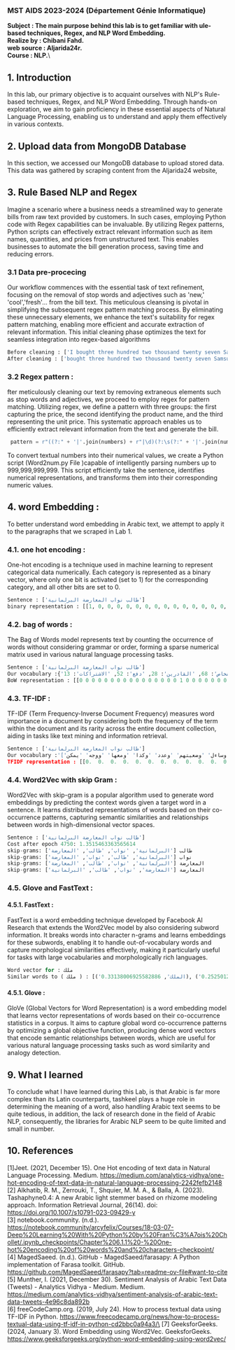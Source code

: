 ### MST AIDS 2023-2024 (Département Génie Informatique)
**Subject : The main purpose behind this lab is to get familiar with ule-based techniques, Regex, and NLP Word Embedding.**\
**Realize by : Chibani Fahd.**\
**web source : Aljarida24r.**\
**Course : NLP.**\

## 1. Introduction
In this lab, our primary objective is to acquaint ourselves with NLP's Rule-based techniques, Regex, and NLP Word Embedding. Through hands-on exploration, we aim to gain proficiency in these essential aspects of Natural Language Processing, enabling us to understand and apply them effectively in various contexts.
## 2. Upload data from MongoDB Database
In this section, we accessed our MongoDB database to upload stored data. This data was gathered by scraping content from the Aljarida24 website, 
## 3. Rule Based NLP and Regex
Imagine a scenario where a business needs a streamlined way to generate bills from raw text provided by customers. In such cases, employing Python code with Regex capabilities can be invaluable. By utilizing Regex patterns, Python scripts can effectively extract relevant information such as item names, quantities, and prices from unstructured text. This enables businesses to automate the bill generation process, saving time and reducing errors.
### 3.1 Data pre-procecing 
Our workflow commences with the essential task of text refinement, focusing on the removal of stop words and adjectives such as 'new,' 'cool','fresh'... from the bill text. This meticulous cleansing is pivotal in simplifying the subsequent regex pattern matching process. By eliminating these unnecessary elements, we enhance the text's suitability for regex pattern matching, enabling more efficient and accurate extraction of relevant information. This initial cleaning phase optimizes the text for seamless integration into regex-based algorithms
```python
Before cleaning : ['I bought three hundred two thousand twenty seven Samsung smartphones 150,333 $ each and four kilos of fresh banana for 2,4 dollar a kilogram']
After cleaning : ['bought three hundred two thousand twenty seven Samsung smartphones 150,333 $ four kilos banana 2,4 dollar kilogram']
```
### 3.2 Regex pattern :
fter meticulously cleaning our text by removing extraneous elements such as stop words and adjectives, we proceed to employ regex for pattern matching. Utilizing regex, we define a pattern with three groups: the first capturing the price, the second identifying the product name, and the third representing the unit price. This systematic approach enables us to efficiently extract relevant information from the text and generate the bill.
```python
 pattern = r"((?:" + '|'.join(numbers) + r"|\d)(?:\s(?:" + '|'.join(numbers) + r"|\d|and))*)(.*?)(\d+[\.|\,]?\d*)\b\s*(\$|dollar)"
```
To convert textual numbers into their numerical values, we create a Python script (Word2num.py File )capable of intelligently parsing numbers up to 999,999,999,999. This script efficiently take the sentence, identifies numerical representations, and transforms them into their corresponding numeric values. 

## 4.  word Embedding :
To better understand word embedding in Arabic text, we attempt to apply it to the paragraphs that we scraped in Lab 1.
### 4.1. one hot encoding :
One-hot encoding is a technique used in machine learning to represent categorical data numerically. Each category is represented as a binary vector, where only one bit is activated (set to 1) for the corresponding category, and all other bits are set to 0.
```python
Sentence : ['طالب نواب المعارضة البرلمانية']
binary representation : [[1, 0, 0, 0, 0, 0, 0, 0, 0, 0, 0, 0, 0, 0, 0, 0, 0, 0, 0, 0, 0, 0, 0, 0, 0, 0, 0, 0, 0, 0, 0, 0, 0, 0, 0, 0, 0, 0, 0, 0, 0, 0, 0, 0, 0, 0, 0, 0, 0, 0, 0, 0, 0, 0, 0, 0, 0, 0, 0, 0, 0, 0, 0, 0, 0, 0, 0, 0, 0, 0, 0, 0, 0, 0, 0, 0, 0, 0, 0, 0, 0, 0, 0, 0, 0], [0, 1, 0, 0, 0, 0, 0, 0, 0, 0, 0, 0, 0, 0, 0, 0, 0, 0, 0, 0, 0, 0, 0, 0, 0, 0, 0, 0, 0, 0, 0, 0, 0, 0, 0, 0, 0, 0, 0, 0, 0, 0, 0, 0, 0, 0, 0, 0, 0, 0, 0, 0, 0, 0, 0, 0, 0, 0, 0, 0, 0, 0, 0, 0, 0, 0, 0, 0, 0, 0, 0, 0, 0, 0, 0, 0, 0, 0, 0, 0, 0, 0, 0, 0, 0], [0, 0, 1, 0, 0, 0, 0, 0, 0, 0, 0, 0, 0, 0, 0, 0, 0, 0, 0, 0, 0, 0, 0, 0, 0, 0, 0, 0, 0, 0, 0, 0, 0, 0, 0, 0, 0, 0, 0, 0, 0, 0, 0, 0, 0, 0, 0, 0, 0, 0, 0, 0, 0, 0, 0, 0, 0, 0, 0, 0, 0, 0, 0, 0, 0, 0, 0, 0, 0, 0, 0, 0, 0, 0, 0, 0, 0, 0, 0, 0, 0, 0, 0, 0, 0], [0, 0, 0, 1, 0, 0, 0, 0, 0, 0, 0, 0, 0, 0, 0, 0, 0, 0, 0, 0, 0, 0, 0, 0, 0, 0, 0, 0, 0, 0, 0, 0, 0, 0, 0, 0, 0, 0, 0, 0, 0, 0, 0, 0, 0, 0, 0, 0, 0, 0, 0, 0, 0, 0, 0, 0, 0, 0, 0, 0, 0, 0, 0, 0, 0, 0, 0, 0, 0, 0, 0, 0, 0, 0, 0, 0, 0, 0, 0, 0, 0, 0, 0, 0, 0]]
```
### 4.2. bag of words :
The Bag of Words model represents text by counting the occurrence of words without considering grammar or order, forming a sparse numerical matrix used in various natural language processing tasks.
```python
Sentence : ['طالب نواب المعارضة البرلمانية']
Our vocabulary :{'طالب': 60, 'نواب': 72, 'المعارضة': 30, 'البرلمانية': 16, 'بالكشف': 42, 'سبل': 57, 'تيسير': 50, 'الحصول': 19, 'الدعم': 20, 'الاجتماعي': 10, 'المباشر': 29, 'ظهور': 61, 'عدد': 62, 'الاشكاليات': 14, 'ووجه': 83, 'إدريس': 5, 'السنتيسي': 21, 'رئيس': 53, 'الفريق': 27, 'الحركي': 18, 'بمجلس': 46, 'النواب': 37, 'فوزي': 64, 'لقجع': 67, 'الوزير': 39, 'المنتدب': 34, 'المكلف': 33, 'بالميزانية': 43, 'سؤالا': 55, 'كتابيا': 66, 'مفاده': 70, 'سحب': 58, 'المواطنين': 36, 'شروعهم': 59, 'الاستفادة': 12, 'وأكد': 74, 'سؤاله': 56, 'العديد': 25, 'المواطنات': 35, 'والمواطنين': 76, 'فوجئوا': 63, 'بسحب': 44, 'ومعها': 82, 'نظام': 71, 'أمو': 2, 'تضامن': 48, 'الشروع': 23, 'أشهر': 1, 'الأمر': 8, 'أثار': 0, 'امتعاض': 40, 'الفئات': 26, 'المعنية': 31, 'تقرر': 49, 'إبعادها': 4, 'البرنامج': 17, 'بمبرر': 45, 'ارتفاع': 6, 'مؤشرهم': 69, 'رغم': 54, 'أنه': 3, 'يمكن': 84, 'تتغير': 47, 'وضعيتهم': 79, 'الاجتماعية': 11, 'والاقتصادية': 75, 'الظرف': 24, 'الوجيز': 38, 'وساءل': 78, 'حقيقة': 51, 'الإجراء': 9, 'وأسبابه': 73, 'ودوافعه': 77, 'وعدد': 80, 'المعنيين': 32, 'وكذا': 81, 'انعكاساته': 41, 'الأشخاص': 7, 'قدرة': 65, 'الانخراط': 15, 'الشامل': 22, 'للأشخاص': 68, 'القادرين': 28, 'دفع': 52, 'الاشتراكات': 13}
BoW representation : [[0 0 0 0 0 0 0 0 0 0 0 0 0 0 0 0 1 0 0 0 0 0 0 0 0 0 0 0 0 0 1 0 0 0 0 0 0 0 0 0 0 0 0 0 0 0 0 0 0 0 0 0 0 0 0 0 0 0 0 0 1 0 0 0 0 0 0 0 0 0 0 0 1 0 0 0 0 0 0 0 0 0 0 0 0]]
```
### 4.3. TF-IDF :
TF-IDF (Term Frequency-Inverse Document Frequency) measures word importance in a document by considering both the frequency of the term within the document and its rarity across the entire document collection, aiding in tasks like text mining and information retrieval.
```python
Sentence : ['طالب نواب المعارضة البرلمانية']
Our vocabulary :'['أثار' 'أشهر' 'أمو' 'أنه' 'إبعادها' 'إدريس' 'ارتفاع' 'الأشخاص' 'الأمر''الإجراء' 'الاجتماعي' 'الاجتماعية' 'الاستفادة' 'الاشتراكات' 'الاشكاليات''الانخراط' 'البرلمانية' 'البرنامج' 'الحركي' 'الحصول' 'الدعم' 'السنتيسي''الشامل' 'الشروع' 'الظرف' 'العديد' 'الفئات' 'الفريق' 'القادرين' 'المباشر''المعارضة' 'المعنية' 'المعنيين' 'المكلف' 'المنتدب' 'المواطنات''المواطنين' 'النواب' 'الوجيز' 'الوزير' 'امتعاض' 'انعكاساته' 'بالكشف''بالميزانية' 'بسحب' 'بمبرر' 'بمجلس' 'تتغير' 'تضامن' 'تقرر' 'تيسير''حقيقة' 'دفع' 'رئيس' 'رغم' 'سؤالا' 'سؤاله' 'سبل' 'سحب' 'شروعهم' 'طالب''ظهور' 'عدد' 'فوجئوا' 'فوزي' 'قدرة' 'كتابيا' 'لقجع' 'للأشخاص' 'مؤشرهم''مفاده' 'نظام' 'نواب' 'وأسبابه' 'وأكد' 'والاقتصادية' 'والمواطنين''ودوافعه' 'وساءل' 'وضعيتهم' 'وعدد' 'وكذا' 'ومعها' 'ووجه' 'يمكن']
TFIDF representation : [[0.  0.  0.  0.  0.  0.  0.  0.  0.  0.  0.  0.  0.  0.  0.  0.  0.5 0. 0.  0.  0.  0.  0.  0.  0.  0.  0.  0.  0.  0.  0.5 0.  0.  0.  0.  0. 0.  0.  0.  0.  0.  0.  0.  0.  0.  0. 0.  0.  0.  0.  0.  0.  0.  0. 0.  0.  0.  0.  0.  0.  0.5 0.  0.  0.  0.  0.  0.  0.  0.  0.  0.  0. 0.5 0.  0.  0.  0.  0.  0.  0.  0.  0.  0.  0.  0. ]]
```
### 4.4. Word2Vec with skip Gram :
Word2Vec with skip-gram is a popular algorithm used to generate word embeddings by predicting the context words given a target word in a sentence. It learns distributed representations of words based on their co-occurrence patterns, capturing semantic similarities and relationships between words in high-dimensional vector spaces.
```python
Sentence : ['طالب نواب المعارضة البرلمانية']
Cost after epoch 4750: 1.3515463363565614
skip-grams: ['البرلمانية', 'نواب', 'طالب', 'المعارضة'] طالب
skip-grams: ['البرلمانية', 'طالب', 'نواب', 'المعارضة'] نواب
skip-grams: ['البرلمانية', 'نواب', 'طالب', 'المعارضة'] المعارضة
skip-grams: ['المعارضة', 'نواب', 'طالب', 'البرلمانية'] المعارضة
```
### 4.5. Glove and FastText :
#### 4.5.1. FastText :
FastText is a word embedding technique developed by Facebook AI Research that extends the Word2Vec model by also considering subword information. It breaks words into character n-grams and learns embeddings for these subwords, enabling it to handle out-of-vocabulary words and capture morphological similarities effectively, making it particularly useful for tasks with large vocabularies and morphologically rich languages.
```python
Word vector for : ملك
Similar words to ( ملك ) : [('الملك', 0.33138006925582886), ('للملك', 0.2525012493133545)]
```
#### 4.5.1. Glove :
GloVe (Global Vectors for Word Representation) is a word embedding model that learns vector representations of words based on their co-occurrence statistics in a corpus. It aims to capture global word co-occurrence patterns by optimizing a global objective function, producing dense word vectors that encode semantic relationships between words, which are useful for various natural language processing tasks such as word similarity and analogy detection.

## 9. What I learned
To conclude what I have learned during this Lab, is that Arabic is far more complex than its Latin counterparts, tashkeel plays a huge role in determining the meaning of a word, also handling Arabic text seems to be quite tedious, in addition, the lack of research done in the field of Arabic NLP, consequently, the libraries for Arabic NLP seem to be quite limited and small in number.
## 10. References
<a id="1">[1]</a>Jeet. (2021, December 15). One Hot encoding of text data in Natural Language Processing. Medium. https://medium.com/analytics-vidhya/one-hot-encoding-of-text-data-in-natural-language-processing-2242fefb2148 \
<a id="2">[2]</a> Alkhatib, R. M., Zerrouki, T., Shquier, M. M. A., & Balla, A. (2023). Tashaphyne0.4: A new Arabic light stemmer based on rhizome modeling approach. Information Retrieval Journal, 26(14). doi: https://doi.org/10.1007/s10791-023-09429-y \
<a id="3">[3]</a>  notebook.community. (n.d.). https://notebook.community/arcyfelix/Courses/18-03-07-Deep%20Learning%20With%20Python%20by%20Fran%C3%A7ois%20Chollet/.ipynb_checkpoints/Chapter%206.1.1%20-%20One-hot%20encoding%20of%20words%20and%20characters-checkpoint/ \
<a id="4">[4]</a> MagedSaeed. (n.d.). GitHub - MagedSaeed/farasapy: A Python implementation of Farasa toolkit. GitHub. https://github.com/MagedSaeed/farasapy?tab=readme-ov-file#want-to-cite \
<a id="5">[5]</a> Munther, I. (2021, December 30). Sentiment Analysis of Arabic Text Data (Tweets) - Analytics Vidhya - Medium. Medium. https://medium.com/analytics-vidhya/sentiment-analysis-of-arabic-text-data-tweets-4e96c8da892b \
<a id="6">[6]</a> freeCodeCamp.org. (2019, July 24). How to process textual data using TF-IDF in Python. https://www.freecodecamp.org/news/how-to-process-textual-data-using-tf-idf-in-python-cd2bbc0a94a3/\
<a id="7">[7]</a>  GeeksforGeeks. (2024, January 3). Word Embedding using Word2Vec. GeeksforGeeks. https://www.geeksforgeeks.org/python-word-embedding-using-word2vec/

